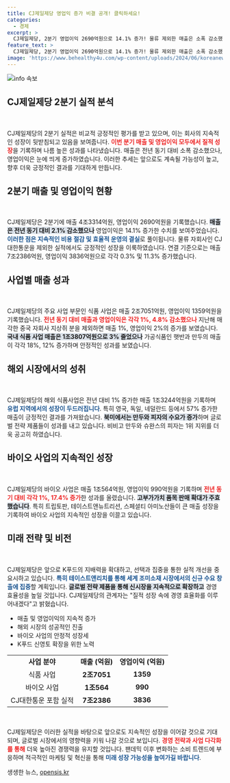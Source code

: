 ```yaml
---
title: CJ제일제당 영업익 증가 비결 공개! 클릭하세요!
categories:
  - 경제
excerpt: >
  CJ제일제당, 2분기 영업이익 2690억원으로 14.1% 증가! 물류 제외한 매출은 소폭 감소했지만, 가공식품과 해외 매출 증가로 질적 성장 이뤄. K푸드 신시장 확장 심혈 기울여! 클릭해서 자세한 내용 확인하세요!
feature_text: >
  CJ제일제당, 2분기 영업이익 2690억원으로 14.1% 증가! 물류 제외한 매출은 소폭 감소했지만, 가공식품과 해외 매출 증가로 질적 성장 이뤄. K푸드 신시장 확장 심혈 기울여! 클릭해서 자세한 내용 확인하세요!
image: 'https://www.behealthy4u.com/wp-content/uploads/2024/06/koreanews.jpg'
---
```


<p><img src="https://www.behealthy4u.com/wp-content/uploads/2024/06/koreanews.jpg" alt="info 속보" /></p>

<h2 data-ke-size="size26">CJ제일제당 2분기 실적 분석</h2>

<p data-ke-size="size16">&nbsp;</p>

<p>CJ제일제당의 2분기 실적은 비교적 긍정적인 평가를 받고 있으며, 이는 회사의 지속적인 성장이 뒷받침되고 있음을 보여줍니다. <b><span style="color: #ee2323;">이번 분기 매출 및 영업이익 모두에서 질적 성장</span></b>을 기록하며 나름 높은 성과를 나타냈습니다. 매출은 전년 동기 대비 소폭 감소했으나, 영업이익은 눈에 띄게 증가하였습니다. 이러한 추세는 앞으로도 계속될 가능성이 높고, 향후 더욱 긍정적인 결과를 기대하게 만듭니다.</p>

<h2 data-ke-size="size26">2분기 매출 및 영업이익 현황</h2>

<p data-ke-size="size16">&nbsp;</p>

<p>CJ제일제당은 2분기에 매출 4조3314억원, 영업이익 2690억원을 기록했습니다. <b><span style="background-color: #21538527;">매출은 전년 동기 대비 2.1% 감소했으나</span></b> 영업이익은 14.1% 증가한 수치를 보여주었습니다. <b><span style="color: #1a5490;">이러한 점은 지속적인 비용 절감 및 효율적 운영의 결실</span></b>로 풀이됩니다. 물류 자회사인 CJ대한통운을 제외한 실적에서도 긍정적인 성장을 이룩하였습니다. 연결 기준으로는 매출 7조2386억원, 영업이익 3836억원으로 각각 0.3% 및 11.3% 증가했습니다.</p>

<h2 data-ke-size="size26">사업별 매출 성과</h2>

<p data-ke-size="size16">&nbsp;</p>

<p>CJ제일제당의 주요 사업 부문인 식품 사업은 매출 2조7051억원, 영업이익 1359억원을 기록했습니다. <b><span style="color: #ee2323;">전년 동기 대비 매출과 영업이익은 각각 1%, 4.8% 감소했으나</span></b> 지난해 매각한 중국 자회사 지상쥐 분을 제외하면 매출 1%, 영업이익 2%의 증가를 보였습니다. <b><span style="background-color: #21538527;">국내 식품 사업 매출은 1조3807억원으로 3% 줄었으나</span></b> 가공식품인 햇반과 만두의 매출이 각각 18%, 12% 증가하며 안정적인 성과를 보였습니다.</p>

<h2 data-ke-size="size26">해외 시장에서의 성취</h2>

<p data-ke-size="size16">&nbsp;</p>

<p>CJ제일제당의 해외 식품사업은 전년 대비 1% 증가한 매출 1조3244억원을 기록하며 <b><span style="color: #1a5490;">유럽 지역에서의 성장이 두드러집니다</span></b>. 특히 영국, 독일, 네덜란드 등에서 57% 증가한 매출이 긍정적인 결과를 가져왔습니다. <b><span style="background-color: #21538527;">북미에서는 만두와 피자의 수요가 증가</span></b>하며 글로벌 전략 제품들이 성과를 내고 있습니다. 비비고 만두와 슈완스의 피자는 1위 지위를 더욱 공고히 하였습니다.</p>

<h2 data-ke-size="size26">바이오 사업의 지속적인 성장</h2>

<p data-ke-size="size16">&nbsp;</p>

<p>CJ제일제당의 바이오 사업은 매출 1조564억원, 영업이익 990억원을 기록하며 <b><span style="color: #ee2323;">전년 동기 대비 각각 1%, 17.4% 증가</span></b>한 성과를 올렸습니다. <b><span style="background-color: #21538527;">고부가가치 품목 판매 확대가 주효했습니다</span></b>. 특히 트립토판, 테이스트앤뉴트리션, 스페셜티 아미노산들이 큰 매출 성장을 기록하여 바이오 사업의 지속적인 성장을 이끌고 있습니다.</p>

<h2 data-ke-size="size26">미래 전략 및 비전</h2>

<p data-ke-size="size16">&nbsp;</p>

<p>CJ제일제당은 앞으로 K푸드의 지배력을 확대하고, 선택과 집중을 통한 실적 개선을 중요시하고 있습니다. <b><span style="color: #1a5490;">특히 테이스트앤리치를 통해 세계 조미소재 시장에서의 신규 수요 창출에 집중</span></b>할 계획입니다. <b><span style="background-color: #21538527;">글로벌 전략 제품을 통해 신시장을 지속적으로 확장하고</span></b> 경영 효율성을 높일 것입니다. CJ제일제당의 관계자는 "질적 성장 속에 경영 효율화를 이루어내겠다"고 밝혔습니다.</p>

<ul>
  <li>매출 및 영업이익의 지속적 증가</li>
  <li>해외 시장의 성공적인 진출</li>
  <li>바이오 사업의 안정적 성장세</li>
  <li>K푸드 신영토 확장을 위한 노력</li>
</ul>

<table>
  <tr>
    <td style="text-align: center; height: 17px;"><b>사업 분야</b></td>
    <td style="text-align: center; height: 17px;"><b>매출 (억원)</b></td>
    <td style="text-align: center; height: 17px;"><b>영업이익 (억원)</b></td>
  </tr>
  <tr>
    <td style="text-align: center; height: 17px;">식품 사업</td>
    <td style="text-align: center; height: 17px;"><b>2조7051</b></td>
    <td style="text-align: center; height: 17px;"><b>1359</b></td>
  </tr>
  <tr>
    <td style="text-align: center; height: 17px;">바이오 사업</td>
    <td style="text-align: center; height: 17px;"><b>1조564</b></td>
    <td style="text-align: center; height: 17px;"><b>990</b></td>
  </tr>
  <tr>
    <td style="text-align: center; height: 17px;">CJ대한통운 포함 실적</td>
    <td style="text-align: center; height: 17px;"><b>7조2386</b></td>
    <td style="text-align: center; height: 17px;"><b>3836</b></td>
  </tr>
</table>

<p data-ke-size="size16">&nbsp;</p>

<p>CJ제일제당은 이러한 실적을 바탕으로 앞으로도 지속적인 성장을 이어갈 것으로 기대되며, 글로벌 시장에서의 영향력을 키워 나갈 것으로 보입니다. <b><span style="color: #ee2323;">경영 전략과 사업 다각화를 통해</span></b> 더욱 높아진 경쟁력을 유지할 것입니다. 팬데믹 이후 변화하는 소비 트렌드에 부응하며 적극적인 마케팅 및 혁신을 통해 <b><span style="color: #1a5490;">미래 성장 가능성을 높여가길 바랍니다</span></b>.</p>
생생한 뉴스, <a href="https://opensis.kr" rel="dofollow">opensis.kr</a>


